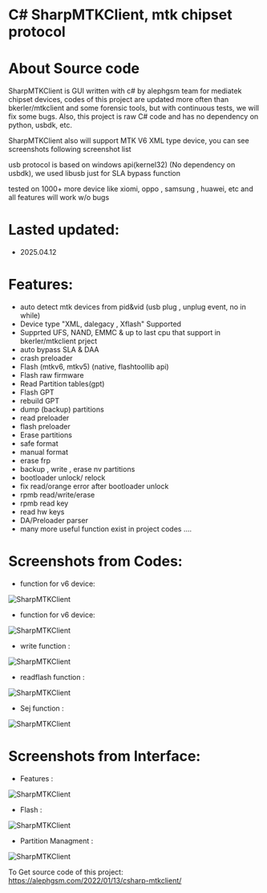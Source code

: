 # C# SharpMTKClient, mtk chipset protocol
# About Source code
SharpMTKClient is GUI written with c# by alephgsm team for mediatek chipset devices, codes of this project are updated more often than bkerler/mtkclient and some forensic tools, but with continuous tests, we will fix some bugs. Also, this project is raw C# code and has no dependency on python, usbdk, etc.

SharpMTKClient also will support MTK V6 XML type device, you can see screenshots following screenshot list

usb protocol is based on windows api(kernel32) (No dependency on usbdk), we used libusb just for SLA bypass function

tested on 1000+ more device like xiomi, oppo , samsung , huawei, etc and all features will work w/o bugs

# Lasted updated:
* 2025.04.12

# Features:
* auto detect mtk devices from pid&vid (usb plug , unplug event, no in while)
* Device type "XML, dalegacy , Xflash" Supported
* Supprted UFS, NAND, EMMC & up to last cpu that support in bkerler/mtkclient prject
* auto bypass SLA & DAA
* crash preloader
* Flash (mtkv6, mtkv5) (native, flashtoollib api)
* Flash raw firmware
* Read Partition tables(gpt)
* Flash GPT
* rebuild GPT
* dump (backup) partitions
* read preloader
* flash preloader
* Erase partitions
* safe format
* manual format
* erase frp
* backup , write , erase nv partitions
* bootloader unlock/ relock
* fix read/orange error after bootloader unlock
* rpmb read/write/erase
* rpmb read key
* read hw keys
* DA/Preloader parser
* many more useful function exist in project codes ....

# Screenshots from Codes:
* function for v6 device:
  
![SharpMTKClient](https://alephgsm.com/wp-content/uploads/2022/01/2-1.jpg)
* function for v6 device:

![SharpMTKClient](https://alephgsm.com/wp-content/uploads/2022/01/3-1.jpg)
* write function :

![SharpMTKClient](https://alephgsm.com/wp-content/uploads/2022/01/4.jpg)
* readflash function :

![SharpMTKClient](https://alephgsm.com/wp-content/uploads/2022/01/5.jpg)
* Sej function :

![SharpMTKClient](https://alephgsm.com/wp-content/uploads/2022/01/6.jpg)

# Screenshots from Interface:
* Features :

![SharpMTKClient](https://alephgsm.com/wp-content/uploads/2022/01/Screenshot-2025-04-12-072713.png)
* Flash :

![SharpMTKClient](https://alephgsm.com/wp-content/uploads/2022/01/Screenshot-2025-04-12-072352.png)

* Partition Managment :

![SharpMTKClient](https://alephgsm.com/wp-content/uploads/2022/01/Screenshot-2025-04-12-072739.png)

To Get source code of this project:
https://alephgsm.com/2022/01/13/csharp-mtkclient/
